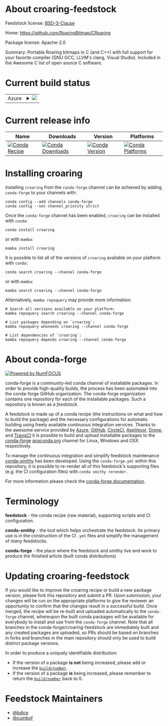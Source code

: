 About croaring-feedstock
========================

Feedstock license: [BSD-3-Clause](https://github.com/conda-forge/croaring-feedstock/blob/main/LICENSE.txt)

Home: https://github.com/RoaringBitmap/CRoaring

Package license: Apache-2.0

Summary: Portable Roaring bitmaps in C (and C++) with full support for your favorite compiler (GNU GCC, LLVM's clang, Visual Studio).
Included in the Awesome C list of open source C software.


Current build status
====================


<table>
    
  <tr>
    <td>Azure</td>
    <td>
      <details>
        <summary>
          <a href="https://dev.azure.com/conda-forge/feedstock-builds/_build/latest?definitionId=6296&branchName=main">
            <img src="https://dev.azure.com/conda-forge/feedstock-builds/_apis/build/status/croaring-feedstock?branchName=main">
          </a>
        </summary>
        <table>
          <thead><tr><th>Variant</th><th>Status</th></tr></thead>
          <tbody><tr>
              <td>linux_64</td>
              <td>
                <a href="https://dev.azure.com/conda-forge/feedstock-builds/_build/latest?definitionId=6296&branchName=main">
                  <img src="https://dev.azure.com/conda-forge/feedstock-builds/_apis/build/status/croaring-feedstock?branchName=main&jobName=linux&configuration=linux%20linux_64_" alt="variant">
                </a>
              </td>
            </tr><tr>
              <td>linux_aarch64</td>
              <td>
                <a href="https://dev.azure.com/conda-forge/feedstock-builds/_build/latest?definitionId=6296&branchName=main">
                  <img src="https://dev.azure.com/conda-forge/feedstock-builds/_apis/build/status/croaring-feedstock?branchName=main&jobName=linux&configuration=linux%20linux_aarch64_" alt="variant">
                </a>
              </td>
            </tr><tr>
              <td>osx_64</td>
              <td>
                <a href="https://dev.azure.com/conda-forge/feedstock-builds/_build/latest?definitionId=6296&branchName=main">
                  <img src="https://dev.azure.com/conda-forge/feedstock-builds/_apis/build/status/croaring-feedstock?branchName=main&jobName=osx&configuration=osx%20osx_64_" alt="variant">
                </a>
              </td>
            </tr><tr>
              <td>osx_arm64</td>
              <td>
                <a href="https://dev.azure.com/conda-forge/feedstock-builds/_build/latest?definitionId=6296&branchName=main">
                  <img src="https://dev.azure.com/conda-forge/feedstock-builds/_apis/build/status/croaring-feedstock?branchName=main&jobName=osx&configuration=osx%20osx_arm64_" alt="variant">
                </a>
              </td>
            </tr>
          </tbody>
        </table>
      </details>
    </td>
  </tr>
</table>

Current release info
====================

| Name | Downloads | Version | Platforms |
| --- | --- | --- | --- |
| [![Conda Recipe](https://img.shields.io/badge/recipe-croaring-green.svg)](https://anaconda.org/conda-forge/croaring) | [![Conda Downloads](https://img.shields.io/conda/dn/conda-forge/croaring.svg)](https://anaconda.org/conda-forge/croaring) | [![Conda Version](https://img.shields.io/conda/vn/conda-forge/croaring.svg)](https://anaconda.org/conda-forge/croaring) | [![Conda Platforms](https://img.shields.io/conda/pn/conda-forge/croaring.svg)](https://anaconda.org/conda-forge/croaring) |

Installing croaring
===================

Installing `croaring` from the `conda-forge` channel can be achieved by adding `conda-forge` to your channels with:

```
conda config --add channels conda-forge
conda config --set channel_priority strict
```

Once the `conda-forge` channel has been enabled, `croaring` can be installed with `conda`:

```
conda install croaring
```

or with `mamba`:

```
mamba install croaring
```

It is possible to list all of the versions of `croaring` available on your platform with `conda`:

```
conda search croaring --channel conda-forge
```

or with `mamba`:

```
mamba search croaring --channel conda-forge
```

Alternatively, `mamba repoquery` may provide more information:

```
# Search all versions available on your platform:
mamba repoquery search croaring --channel conda-forge

# List packages depending on `croaring`:
mamba repoquery whoneeds croaring --channel conda-forge

# List dependencies of `croaring`:
mamba repoquery depends croaring --channel conda-forge
```


About conda-forge
=================

[![Powered by
NumFOCUS](https://img.shields.io/badge/powered%20by-NumFOCUS-orange.svg?style=flat&colorA=E1523D&colorB=007D8A)](https://numfocus.org)

conda-forge is a community-led conda channel of installable packages.
In order to provide high-quality builds, the process has been automated into the
conda-forge GitHub organization. The conda-forge organization contains one repository
for each of the installable packages. Such a repository is known as a *feedstock*.

A feedstock is made up of a conda recipe (the instructions on what and how to build
the package) and the necessary configurations for automatic building using freely
available continuous integration services. Thanks to the awesome service provided by
[Azure](https://azure.microsoft.com/en-us/services/devops/), [GitHub](https://github.com/),
[CircleCI](https://circleci.com/), [AppVeyor](https://www.appveyor.com/),
[Drone](https://cloud.drone.io/welcome), and [TravisCI](https://travis-ci.com/)
it is possible to build and upload installable packages to the
[conda-forge](https://anaconda.org/conda-forge) [anaconda.org](https://anaconda.org/)
channel for Linux, Windows and OSX respectively.

To manage the continuous integration and simplify feedstock maintenance
[conda-smithy](https://github.com/conda-forge/conda-smithy) has been developed.
Using the ``conda-forge.yml`` within this repository, it is possible to re-render all of
this feedstock's supporting files (e.g. the CI configuration files) with ``conda smithy rerender``.

For more information please check the [conda-forge documentation](https://conda-forge.org/docs/).

Terminology
===========

**feedstock** - the conda recipe (raw material), supporting scripts and CI configuration.

**conda-smithy** - the tool which helps orchestrate the feedstock.
                   Its primary use is in the construction of the CI ``.yml`` files
                   and simplify the management of *many* feedstocks.

**conda-forge** - the place where the feedstock and smithy live and work to
                  produce the finished article (built conda distributions)


Updating croaring-feedstock
===========================

If you would like to improve the croaring recipe or build a new
package version, please fork this repository and submit a PR. Upon submission,
your changes will be run on the appropriate platforms to give the reviewer an
opportunity to confirm that the changes result in a successful build. Once
merged, the recipe will be re-built and uploaded automatically to the
`conda-forge` channel, whereupon the built conda packages will be available for
everybody to install and use from the `conda-forge` channel.
Note that all branches in the conda-forge/croaring-feedstock are
immediately built and any created packages are uploaded, so PRs should be based
on branches in forks and branches in the main repository should only be used to
build distinct package versions.

In order to produce a uniquely identifiable distribution:
 * If the version of a package **is not** being increased, please add or increase
   the [``build/number``](https://docs.conda.io/projects/conda-build/en/latest/resources/define-metadata.html#build-number-and-string).
 * If the version of a package **is** being increased, please remember to return
   the [``build/number``](https://docs.conda.io/projects/conda-build/en/latest/resources/define-metadata.html#build-number-and-string)
   back to 0.

Feedstock Maintainers
=====================

* [@bdice](https://github.com/bdice/)
* [@cumbof](https://github.com/cumbof/)

